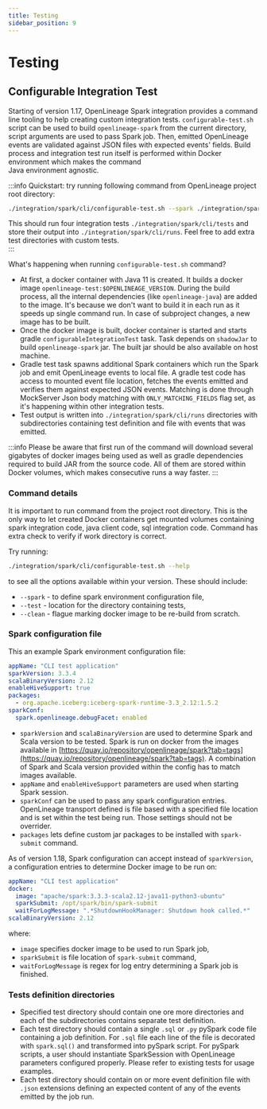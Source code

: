 ```yaml
---
title: Testing
sidebar_position: 9
---
```


# Testing

## Configurable Integration Test

Starting of version 1.17, OpenLineage Spark integration provides a command line tooling to help
creating custom integration tests. `configurable-test.sh` script can be used to build
`openlineage-spark` from the current directory, script arguments are used to pass Spark
job. Then, emitted OpenLineage events are validated against JSON files with expected events' fields. Build process and 
integration test run itself is performed within Docker environment which makes the command  
Java environment agnostic. 

:::info
Quickstart: try running following command from OpenLineage project root directory: 
```bash
./integration/spark/cli/configurable-test.sh --spark ./integration/spark/cli/spark-conf.yml --test ./integration/spark/cli/tests
```
This should run four integration tests `./integration/spark/cli/tests` and store their output into
`./integration/spark/cli/runs`. Feel free to add extra test directories with custom tests.  
::: 

What's happening when running  `configurable-test.sh` command? 
 * At first, a docker container with Java 11 is created. It builds a docker image `openlineage-test:$OPENLINEAGE_VERSION`. During the build process, all the internal dependencies (like `openlineage-java`) are added to the image. It's because we don't want to build it in each run as it speeds up single command run. In case of subproject changes, a new image has to be built.
 * Once the docker image is built, docker container is started and starts gradle `configurableIntegrationTest` task. Task depends on `shadowJar` to build `openlineage-spark` jar. The built jar should be also available on host machine. 
 * Gradle test task spawns additional Spark containers which run the Spark job and emit OpenLineage events to local file. A gradle test code has access to mounted event file location, fetches the events emitted and verifies them against expected JSON events. Matching is done through MockServer Json body matching with `ONLY_MATCHING_FIELDS` flag set, as it's happening within other integration tests.
 * Test output is written into `./integration/spark/cli/runs` directories with subdirectories containing test definition and file with events that was emitted. 

:::info
Please be aware that first run of the command will download several gigabytes of docker images being used 
as well as gradle dependencies required to build JAR from the source code. All of them are stored
within Docker volumes, which makes consecutive runs a way faster. 
:::

### Command details

It is important to run command from the project root directory. This is the only way to let 
created Docker containers get mounted volumes containing spark integration code, java client code,
sql integration code. Command has extra check to verify if work directory is correct.

Try running:
```bash
./integration/spark/cli/configurable-test.sh --help
```
to see all the options available within your version. These should include:
 * `--spark` - to define spark environment configuration file,
 * `--test` - location for the directory containing tests,
 * `--clean` - flague marking docker image to be re-build from scratch.

### Spark configuration file 

This an example Spark environment configuration file:
```yaml
appName: "CLI test application"
sparkVersion: 3.3.4
scalaBinaryVersion: 2.12
enableHiveSupport: true
packages:
  - org.apache.iceberg:iceberg-spark-runtime-3.3_2.12:1.5.2
sparkConf:
  spark.openlineage.debugFacet: enabled
```

* `sparkVersion` and `scalaBinaryVersion` are used to determine Spark and Scala version to be tested. Spark is run on docker from the images available in 
[https://quay.io/repository/openlineage/spark?tab=tags](https://quay.io/repository/openlineage/spark?tab=tags). A combination of Spark and Scala version provided within
the config has to match images available.
* `appName` and `enableHiveSupport` parameters are used when starting Spark session.
* `sparkConf` can be used to pass any spark configuration entries. OpenLineage transport defined is file based with a specified file location and is set within the test being run. Those settings should not be overrider. 
* `packages` lets define custom jar packages to be installed with `spark-submit` command. 

As of version 1.18, Spark configuration can accept instead of `sparkVersion`, a configuration 
entries to determine Docker image to be run on:
```yaml
appName: "CLI test application"
docker:
  image: "apache/spark:3.3.3-scala2.12-java11-python3-ubuntu"
  sparkSubmit: /opt/spark/bin/spark-submit
  waitForLogMessage: ".*ShutdownHookManager: Shutdown hook called.*"
scalaBinaryVersion: 2.12
```
where: 
 * `image` specifies docker image to be used to run Spark job,
 * `sparkSubmit` is file location of `spark-submit` command,
 * `waitForLogMessage` is regex for log entry determining a Spark job is finished. 

### Tests definition directories

 * Specified test directory should contain one ore more directories and each of the subdirectories contains separate test definition. 
 * Each test directory should contain a single `.sql` or `.py` pySpark code file containing a job definition. For `.sql` file each line of the file is decorated with `spark.sql()` and transformed into pySpark script. 
For pySpark scripts, a user should instantiate SparkSession with OpenLineage parameters configured properly. Please refer to existing tests for usage examples. 
 * Each test directory should contain on or more event definition file with `.json` extensions defining an expected content of any of the events emitted by the job run. 
